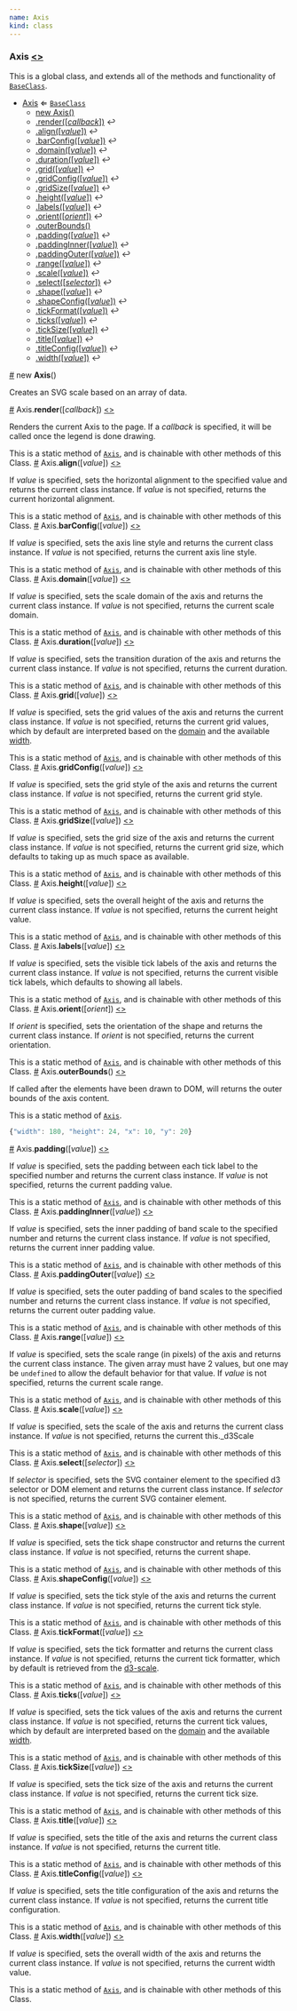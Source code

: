 ```yaml
---
name: Axis
kind: class
---
```


<a name="Axis"></a>

### **Axis** [<>](https://github.com/d3plus/d3plus-axis/blob/master/src/Axis.js#L17)


This is a global class, and extends all of the methods and functionality of [<code>BaseClass</code>](#BaseClass).

* [Axis](#Axis) ⇐ [<code>BaseClass</code>](#BaseClass)
    * [new Axis()](#new_Axis_new)
    * [.render([*callback*])](#Axis.render) ↩︎
    * [.align([*value*])](#Axis.align) ↩︎
    * [.barConfig([*value*])](#Axis.barConfig) ↩︎
    * [.domain([*value*])](#Axis.domain) ↩︎
    * [.duration([*value*])](#Axis.duration) ↩︎
    * [.grid([*value*])](#Axis.grid) ↩︎
    * [.gridConfig([*value*])](#Axis.gridConfig) ↩︎
    * [.gridSize([*value*])](#Axis.gridSize) ↩︎
    * [.height([*value*])](#Axis.height) ↩︎
    * [.labels([*value*])](#Axis.labels) ↩︎
    * [.orient([*orient*])](#Axis.orient) ↩︎
    * [.outerBounds()](#Axis.outerBounds)
    * [.padding([*value*])](#Axis.padding) ↩︎
    * [.paddingInner([*value*])](#Axis.paddingInner) ↩︎
    * [.paddingOuter([*value*])](#Axis.paddingOuter) ↩︎
    * [.range([*value*])](#Axis.range) ↩︎
    * [.scale([*value*])](#Axis.scale) ↩︎
    * [.select([*selector*])](#Axis.select) ↩︎
    * [.shape([*value*])](#Axis.shape) ↩︎
    * [.shapeConfig([*value*])](#Axis.shapeConfig) ↩︎
    * [.tickFormat([*value*])](#Axis.tickFormat) ↩︎
    * [.ticks([*value*])](#Axis.ticks) ↩︎
    * [.tickSize([*value*])](#Axis.tickSize) ↩︎
    * [.title([*value*])](#Axis.title) ↩︎
    * [.titleConfig([*value*])](#Axis.titleConfig) ↩︎
    * [.width([*value*])](#Axis.width) ↩︎

<a name="new_Axis_new" href="#new_Axis_new">#</a> new **Axis**()

Creates an SVG scale based on an array of data.



<a name="Axis.render" href="#Axis.render">#</a> Axis.**render**([*callback*]) [<>](https://github.com/d3plus/d3plus-axis/blob/master/src/Axis.js#L132)

Renders the current Axis to the page. If a *callback* is specified, it will be called once the legend is done drawing.


This is a static method of [<code>Axis</code>](#Axis), and is chainable with other methods of this Class.
<a name="Axis.align" href="#Axis.align">#</a> Axis.**align**([*value*]) [<>](https://github.com/d3plus/d3plus-axis/blob/master/src/Axis.js#L490)

If *value* is specified, sets the horizontal alignment to the specified value and returns the current class instance. If *value* is not specified, returns the current horizontal alignment.


This is a static method of [<code>Axis</code>](#Axis), and is chainable with other methods of this Class.
<a name="Axis.barConfig" href="#Axis.barConfig">#</a> Axis.**barConfig**([*value*]) [<>](https://github.com/d3plus/d3plus-axis/blob/master/src/Axis.js#L500)

If *value* is specified, sets the axis line style and returns the current class instance. If *value* is not specified, returns the current axis line style.


This is a static method of [<code>Axis</code>](#Axis), and is chainable with other methods of this Class.
<a name="Axis.domain" href="#Axis.domain">#</a> Axis.**domain**([*value*]) [<>](https://github.com/d3plus/d3plus-axis/blob/master/src/Axis.js#L510)

If *value* is specified, sets the scale domain of the axis and returns the current class instance. If *value* is not specified, returns the current scale domain.


This is a static method of [<code>Axis</code>](#Axis), and is chainable with other methods of this Class.
<a name="Axis.duration" href="#Axis.duration">#</a> Axis.**duration**([*value*]) [<>](https://github.com/d3plus/d3plus-axis/blob/master/src/Axis.js#L520)

If *value* is specified, sets the transition duration of the axis and returns the current class instance. If *value* is not specified, returns the current duration.


This is a static method of [<code>Axis</code>](#Axis), and is chainable with other methods of this Class.
<a name="Axis.grid" href="#Axis.grid">#</a> Axis.**grid**([*value*]) [<>](https://github.com/d3plus/d3plus-axis/blob/master/src/Axis.js#L530)

If *value* is specified, sets the grid values of the axis and returns the current class instance. If *value* is not specified, returns the current grid values, which by default are interpreted based on the [domain](#Axis.domain) and the available [width](#Axis.width).


This is a static method of [<code>Axis</code>](#Axis), and is chainable with other methods of this Class.
<a name="Axis.gridConfig" href="#Axis.gridConfig">#</a> Axis.**gridConfig**([*value*]) [<>](https://github.com/d3plus/d3plus-axis/blob/master/src/Axis.js#L540)

If *value* is specified, sets the grid style of the axis and returns the current class instance. If *value* is not specified, returns the current grid style.


This is a static method of [<code>Axis</code>](#Axis), and is chainable with other methods of this Class.
<a name="Axis.gridSize" href="#Axis.gridSize">#</a> Axis.**gridSize**([*value*]) [<>](https://github.com/d3plus/d3plus-axis/blob/master/src/Axis.js#L550)

If *value* is specified, sets the grid size of the axis and returns the current class instance. If *value* is not specified, returns the current grid size, which defaults to taking up as much space as available.


This is a static method of [<code>Axis</code>](#Axis), and is chainable with other methods of this Class.
<a name="Axis.height" href="#Axis.height">#</a> Axis.**height**([*value*]) [<>](https://github.com/d3plus/d3plus-axis/blob/master/src/Axis.js#L560)

If *value* is specified, sets the overall height of the axis and returns the current class instance. If *value* is not specified, returns the current height value.


This is a static method of [<code>Axis</code>](#Axis), and is chainable with other methods of this Class.
<a name="Axis.labels" href="#Axis.labels">#</a> Axis.**labels**([*value*]) [<>](https://github.com/d3plus/d3plus-axis/blob/master/src/Axis.js#L570)

If *value* is specified, sets the visible tick labels of the axis and returns the current class instance. If *value* is not specified, returns the current visible tick labels, which defaults to showing all labels.


This is a static method of [<code>Axis</code>](#Axis), and is chainable with other methods of this Class.
<a name="Axis.orient" href="#Axis.orient">#</a> Axis.**orient**([*orient*]) [<>](https://github.com/d3plus/d3plus-axis/blob/master/src/Axis.js#L580)

If *orient* is specified, sets the orientation of the shape and returns the current class instance. If *orient* is not specified, returns the current orientation.


This is a static method of [<code>Axis</code>](#Axis), and is chainable with other methods of this Class.
<a name="Axis.outerBounds" href="#Axis.outerBounds">#</a> Axis.**outerBounds**() [<>](https://github.com/d3plus/d3plus-axis/blob/master/src/Axis.js#L607)

If called after the elements have been drawn to DOM, will returns the outer bounds of the axis content.


This is a static method of [<code>Axis</code>](#Axis).


```js
{"width": 180, "height": 24, "x": 10, "y": 20}
```
<a name="Axis.padding" href="#Axis.padding">#</a> Axis.**padding**([*value*]) [<>](https://github.com/d3plus/d3plus-axis/blob/master/src/Axis.js#L617)

If *value* is specified, sets the padding between each tick label to the specified number and returns the current class instance. If *value* is not specified, returns the current padding value.


This is a static method of [<code>Axis</code>](#Axis), and is chainable with other methods of this Class.
<a name="Axis.paddingInner" href="#Axis.paddingInner">#</a> Axis.**paddingInner**([*value*]) [<>](https://github.com/d3plus/d3plus-axis/blob/master/src/Axis.js#L627)

If *value* is specified, sets the inner padding of band scale to the specified number and returns the current class instance. If *value* is not specified, returns the current inner padding value.


This is a static method of [<code>Axis</code>](#Axis), and is chainable with other methods of this Class.
<a name="Axis.paddingOuter" href="#Axis.paddingOuter">#</a> Axis.**paddingOuter**([*value*]) [<>](https://github.com/d3plus/d3plus-axis/blob/master/src/Axis.js#L637)

If *value* is specified, sets the outer padding of band scales to the specified number and returns the current class instance. If *value* is not specified, returns the current outer padding value.


This is a static method of [<code>Axis</code>](#Axis), and is chainable with other methods of this Class.
<a name="Axis.range" href="#Axis.range">#</a> Axis.**range**([*value*]) [<>](https://github.com/d3plus/d3plus-axis/blob/master/src/Axis.js#L647)

If *value* is specified, sets the scale range (in pixels) of the axis and returns the current class instance. The given array must have 2 values, but one may be `undefined` to allow the default behavior for that value. If *value* is not specified, returns the current scale range.


This is a static method of [<code>Axis</code>](#Axis), and is chainable with other methods of this Class.
<a name="Axis.scale" href="#Axis.scale">#</a> Axis.**scale**([*value*]) [<>](https://github.com/d3plus/d3plus-axis/blob/master/src/Axis.js#L657)

If *value* is specified, sets the scale of the axis and returns the current class instance. If *value* is not specified, returns the current this._d3Scale


This is a static method of [<code>Axis</code>](#Axis), and is chainable with other methods of this Class.
<a name="Axis.select" href="#Axis.select">#</a> Axis.**select**([*selector*]) [<>](https://github.com/d3plus/d3plus-axis/blob/master/src/Axis.js#L667)

If *selector* is specified, sets the SVG container element to the specified d3 selector or DOM element and returns the current class instance. If *selector* is not specified, returns the current SVG container element.


This is a static method of [<code>Axis</code>](#Axis), and is chainable with other methods of this Class.
<a name="Axis.shape" href="#Axis.shape">#</a> Axis.**shape**([*value*]) [<>](https://github.com/d3plus/d3plus-axis/blob/master/src/Axis.js#L677)

If *value* is specified, sets the tick shape constructor and returns the current class instance. If *value* is not specified, returns the current shape.


This is a static method of [<code>Axis</code>](#Axis), and is chainable with other methods of this Class.
<a name="Axis.shapeConfig" href="#Axis.shapeConfig">#</a> Axis.**shapeConfig**([*value*]) [<>](https://github.com/d3plus/d3plus-axis/blob/master/src/Axis.js#L687)

If *value* is specified, sets the tick style of the axis and returns the current class instance. If *value* is not specified, returns the current tick style.


This is a static method of [<code>Axis</code>](#Axis), and is chainable with other methods of this Class.
<a name="Axis.tickFormat" href="#Axis.tickFormat">#</a> Axis.**tickFormat**([*value*]) [<>](https://github.com/d3plus/d3plus-axis/blob/master/src/Axis.js#L697)

If *value* is specified, sets the tick formatter and returns the current class instance. If *value* is not specified, returns the current tick formatter, which by default is retrieved from the [d3-scale](https://github.com/d3/d3-scale#continuous_tickFormat).


This is a static method of [<code>Axis</code>](#Axis), and is chainable with other methods of this Class.
<a name="Axis.ticks" href="#Axis.ticks">#</a> Axis.**ticks**([*value*]) [<>](https://github.com/d3plus/d3plus-axis/blob/master/src/Axis.js#L707)

If *value* is specified, sets the tick values of the axis and returns the current class instance. If *value* is not specified, returns the current tick values, which by default are interpreted based on the [domain](#Axis.domain) and the available [width](#Axis.width).


This is a static method of [<code>Axis</code>](#Axis), and is chainable with other methods of this Class.
<a name="Axis.tickSize" href="#Axis.tickSize">#</a> Axis.**tickSize**([*value*]) [<>](https://github.com/d3plus/d3plus-axis/blob/master/src/Axis.js#L717)

If *value* is specified, sets the tick size of the axis and returns the current class instance. If *value* is not specified, returns the current tick size.


This is a static method of [<code>Axis</code>](#Axis), and is chainable with other methods of this Class.
<a name="Axis.title" href="#Axis.title">#</a> Axis.**title**([*value*]) [<>](https://github.com/d3plus/d3plus-axis/blob/master/src/Axis.js#L727)

If *value* is specified, sets the title of the axis and returns the current class instance. If *value* is not specified, returns the current title.


This is a static method of [<code>Axis</code>](#Axis), and is chainable with other methods of this Class.
<a name="Axis.titleConfig" href="#Axis.titleConfig">#</a> Axis.**titleConfig**([*value*]) [<>](https://github.com/d3plus/d3plus-axis/blob/master/src/Axis.js#L737)

If *value* is specified, sets the title configuration of the axis and returns the current class instance. If *value* is not specified, returns the current title configuration.


This is a static method of [<code>Axis</code>](#Axis), and is chainable with other methods of this Class.
<a name="Axis.width" href="#Axis.width">#</a> Axis.**width**([*value*]) [<>](https://github.com/d3plus/d3plus-axis/blob/master/src/Axis.js#L747)

If *value* is specified, sets the overall width of the axis and returns the current class instance. If *value* is not specified, returns the current width value.


This is a static method of [<code>Axis</code>](#Axis), and is chainable with other methods of this Class.
